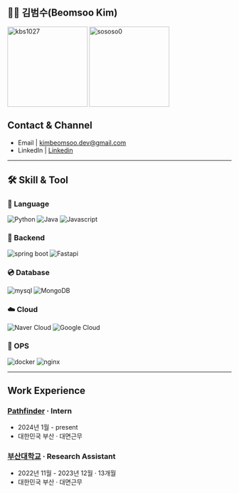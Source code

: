 ## 👨‍💻 김범수(Beomsoo Kim)    
<div style="display: flex, height:180px">
 <img align="center" src="https://github-readme-stats.vercel.app/api?username=kbs1027&show_icons=true&theme=radical" alt="kbs1027" style="height:180px"  />  
  <img align="center" align="center" style="height:180px"  src="https://github-readme-stats.vercel.app/api/top-langs?username=kbs1027&show_icons=true&theme=radical&locale=en&layout=compact" alt="sososo0" /> 

## Contact & Channel
- Email | kimbeomsoo.dev@gmail.com
- LinkedIn | [Linkedin](https://www.linkedin.com/in/kimbeomsoo/)

---

## 🛠 Skill & Tool  

### 🐥 Language
![Python](https://img.shields.io/badge/Python%20-3776AB?style=flat-square&logo=Python&logoColor=white)
![Java](https://img.shields.io/badge/-Java%20-ED8B00?style=flat-square&logo=java&logoColor=white)
![Javascript](https://img.shields.io/badge/Javascript%20-F7DF1E?style=flat-square&logo=javascript&logoColor=white)
### 🔭 Backend
![spring boot](https://img.shields.io/badge/Spring%20boot%20-6DB33F?style=flat-square&logo=springboot&logoColor=white)
![Fastapi](https://img.shields.io/badge/Fastapi%20-009688?style=flat-square&logo=fastapi&logoColor=white)
### 💿 Database
![mysql](https://img.shields.io/badge/MySQL%20-005C84?style=flat-square&logo=mysql&logoColor=white)
![MongoDB](https://img.shields.io/badge/MongoDB%20-47A248?style=flat-square&logo=mongodb&logoColor=white)
### ☁️ Cloud
![Naver Cloud](https://img.shields.io/badge/NAVER%20Cloud-03C75A?style=flat-square&logo=naver&logoColor=white)
![Google Cloud](https://img.shields.io/badge/GCP%20Cloud-4285F4?style=flat-square&logo=googlecloud&logoColor=white)
### 🐋 OPS
![docker](https://img.shields.io/badge/Docker%20-2496ED?style=flat-square&logo=docker&logoColor=white)
![nginx](https://img.shields.io/badge/Nginx%20-009639?style=flat-square&logo=Nginx&logoColor=white)

---

## Work Experience

### [Pathfinder](https://www.pathfinder.camp/) · Intern
- 2024년 1월 - present
- 대한민국 부산 · 대면근무

### [부산대학교](https://pnu-viplab.github.io/) · Research Assistant
- 2022년 11월 - 2023년 12월 · 13개월
- 대한민국 부산 · 대면근무
